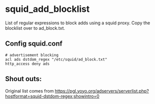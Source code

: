 # squid_add_blocklist
List of regular expressions to block adds using a squid proxy. Copy the blocklist over to ad_block.txt.

## Config squid.conf
```text
# advertisement blocking
acl ads dstdom_regex "/etc/squid/ad_block.txt"
http_access deny ads
```
## Shout outs:
Original list comes from https://pgl.yoyo.org/adservers/serverlist.php?hostformat=squid-dstdom-regex;showintro=0
